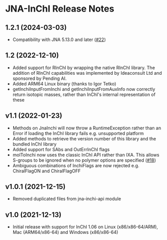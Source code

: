 # JNA-InChI Release Notes

## 1.2.1 (2024-03-03)
* Compatibility with JNA 5.13.0 and later ([#22](https://github.com/dan2097/jna-inchi/issues/22))

## 1.2 (2022-12-10)
* Added support for RInChI by wrapping the native RInChI library. The addition of RInChI capabilities was implemented by Ideaconsult Ltd and sponsored by Pending AI.
* Added ARM64 Linux binary (thanks to Igor Tetko)
* getInchiInputFromInchi and getInchiInputFromAuxInfo now correctly return isotopic masses, rather than InChI's internal representation of these

## v1.1 (2022-01-23)
* Methods on JnaInchi will now throw a RuntimeException rather than an Error if loading the InChI library fails e.g. unsupported platform
* Added methods to retrieve the version number of this library and the bundled InChI library
* Added support for SAbs and OutErrInChI flags
* molToInchi now uses the classic InChI API rather than IXA. This allows S-groups to be ignored when no polymer options are specified ([#18](https://github.com/dan2097/jna-inchi/issues/18))
* Ambiguous combinations of InchiFlags are now rejected e.g. ChiralFlagON and ChiralFlagOFF

## v1.0.1 (2021-12-15)
* Removed duplicated files from jna-inchi-api module

## v1.0 (2021-12-13)
* Initial release with support for InChI 1.06 on Linux (x86/x86-64/ARM), Mac (ARM64/x86-64) and Windows (x86/x86-64)
